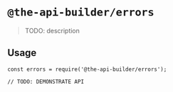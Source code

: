 # `@the-api-builder/errors`

> TODO: description

## Usage

```
const errors = require('@the-api-builder/errors');

// TODO: DEMONSTRATE API
```
